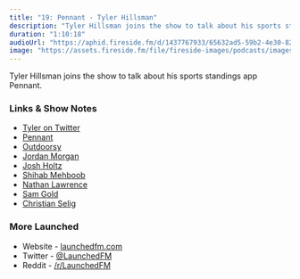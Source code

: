 ```yaml
---
title: "19: Pennant - Tyler Hillsman"
description: "Tyler Hillsman joins the show to talk about his sports standings app Pennant."
duration: "1:10:18"
audioUrl: "https://aphid.fireside.fm/d/1437767933/65632ad5-59b2-4e30-82d1-13845dce07dd/8aab538a-7535-4624-aaf2-f57dbe02f7e7.mp3"
image: "https://assets.fireside.fm/file/fireside-images/podcasts/images/6/65632ad5-59b2-4e30-82d1-13845dce07dd/episodes/8/8aab538a-7535-4624-aaf2-f57dbe02f7e7/cover.jpg"
---
```


<p>Tyler Hillsman joins the show to talk about his sports standings app Pennant.</p>

<h3>Links &amp; Show Notes</h3>

<ul>
<li><a href="https://twitter.com/thillsman" rel="nofollow">Tyler on Twitter</a></li>
<li><a href="https://www.pennantapp.com" rel="nofollow">Pennant</a></li>
<li><a href="https://www.outdoorsy.com" rel="nofollow">Outdoorsy</a></li>
<li><a href="https://twitter.com/jordanmorgan10" rel="nofollow">Jordan Morgan</a></li>
<li><a href="https://twitter.com/joshdholtz" rel="nofollow">Josh Holtz</a></li>
<li><a href="https://twitter.com/JPEGuin" rel="nofollow">Shihab Mehboob</a></li>
<li><a href="https://twitter.com/NathanBLawrence" rel="nofollow">Nathan Lawrence</a></li>
<li><a href="https://twitter.com/samhenrigold" rel="nofollow">Sam Gold</a></li>
<li><a href="https://twitter.com/ChristianSelig" rel="nofollow">Christian Selig</a></li>
</ul>

<h3>More Launched</h3>

<ul>
<li>Website - <a href="https://launchedfm.com" rel="nofollow">launchedfm.com</a></li>
<li>Twitter - <a href="https://twitter.com/launchedfm" rel="nofollow">@LaunchedFM</a></li>
<li>Reddit - <a href="https://www.reddit.com/r/LaunchedFM/" rel="nofollow">/r/LaunchedFM</a></li>
</ul>
